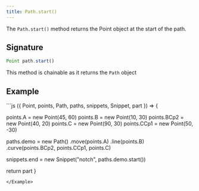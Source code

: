 ```yaml
---
title: Path.start()
---
```


The `Path.start()` method returns the Point object at the start of the path.

## Signature

```js
Point path.start()
```

<Tip compact>This method is chainable as it returns the `Path` object</Tip>

## Example

<Example caption="Example of the Path.start() method">
```js
({ Point, points, Path, paths, snippets, Snippet, part }) => {

  points.A = new Point(45, 60)
  points.B = new Point(10, 30)
  points.BCp2 = new Point(40, 20)
  points.C = new Point(90, 30)
  points.CCp1 = new Point(50, -30)

  paths.demo = new Path()
    .move(points.A)
    .line(points.B)
    .curve(points.BCp2, points.CCp1, points.C)

  snippets.end = new Snippet("notch", paths.demo.start())

  return part
}
```
</Example>
